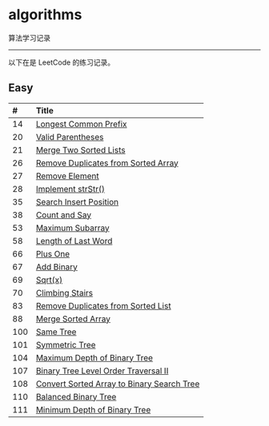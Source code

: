# algorithms
算法学习记录

-----------
以下在是 LeetCode 的练习记录。

## Easy

| #    | Title                                    |
| :--- | :--------------------------------------- |
| 14   | [Longest Common Prefix][014]             |
| 20   | [Valid Parentheses][020]                 |
| 21   | [Merge Two Sorted Lists][021]            |
| 26   | [Remove Duplicates from Sorted Array][026] | 
| 27   | [Remove Element][027]                    |
| 28   | [Implement strStr()][028]                |
| 35   | [Search Insert Position][035]            |
| 38   | [Count and Say][038]                     |
| 53   | [Maximum Subarray][053]                  |
| 58   | [Length of Last Word][058]               |
| 66   | [Plus One][066]                          |
| 67   | [Add Binary][067]                        |
| 69   | [Sqrt(x)][069]                           |
| 70   | [Climbing Stairs][070]                   |
| 83   | [Remove Duplicates from Sorted List][083]                   |
| 88   | [Merge Sorted Array][088]                   |
| 100   | [Same Tree][100]                   |
| 101   | [Symmetric Tree][101]                   |
| 104   | [Maximum Depth of Binary Tree][104]                   |
| 107   | [Binary Tree Level Order Traversal II][107]               |
| 108   | [Convert Sorted Array to Binary Search Tree][108]               |                 
| 110   | [Balanced Binary Tree][110]               |
| 111   | [Minimum Depth of Binary Tree][111]               |




[014]: https://github.com/zhzhgang/algorithms/tree/master/Easy/014
[020]: https://github.com/zhzhgang/algorithms/tree/master/Easy/020
[021]: https://github.com/zhzhgang/algorithms/tree/master/Easy/021
[026]: https://github.com/zhzhgang/algorithms/tree/master/Easy/026
[027]: https://github.com/zhzhgang/algorithms/tree/master/Easy/027
[028]: https://github.com/zhzhgang/algorithms/tree/master/Easy/028
[035]: https://github.com/zhzhgang/algorithms/tree/master/Easy/035
[038]: https://github.com/zhzhgang/algorithms/tree/master/Easy/038
[053]: https://github.com/zhzhgang/algorithms/tree/master/Easy/053
[058]: https://github.com/zhzhgang/algorithms/tree/master/Easy/058
[066]: https://github.com/zhzhgang/algorithms/tree/master/Easy/066
[067]: https://github.com/zhzhgang/algorithms/tree/master/Easy/067
[069]: https://github.com/zhzhgang/algorithms/tree/master/Easy/069
[070]: https://github.com/zhzhgang/algorithms/tree/master/Easy/070
[083]: https://github.com/zhzhgang/algorithms/tree/master/Easy/083
[088]: https://github.com/zhzhgang/algorithms/tree/master/Easy/088
[100]: https://github.com/zhzhgang/algorithms/tree/master/Easy/100
[101]: https://github.com/zhzhgang/algorithms/tree/master/Easy/101
[104]: https://github.com/zhzhgang/algorithms/tree/master/Easy/104
[107]: https://github.com/zhzhgang/algorithms/tree/master/Easy/107
[108]: https://github.com/zhzhgang/algorithms/tree/master/Easy/108
[110]: https://github.com/zhzhgang/algorithms/tree/master/Easy/110
[111]: https://github.com/zhzhgang/algorithms/tree/master/Easy/111
